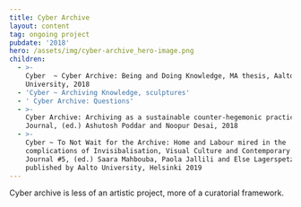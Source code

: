 ```yaml
---
title: Cyber Archive
layout: content
tag: ongoing project
pubdate: '2018'
hero: /assets/img/cyber-archive_hero-image.png
children:
  - >-
    Cyber  ~ Cyber Archive: Being and Doing Knowledge, MA thesis, Aalto
    University, 2018
  - 'Cyber ~ Archiving Knowledge, sculptures'
  - ' Cyber Archive: Questions'
  - >-
    Cyber Archive: Archiving as a sustainable counter-hegemonic practice, Hakara
    Journal, (ed.) Ashutosh Poddar and Noopur Desai, 2018
  - >-
    Cyber ~ To Not Wait for the Archive: Home and Labour mired in the
    complications of Invisibalisation, Visual Culture and Contemporary Art
    Journal #5, (ed.) Saara Mahbouba, Paola Jallili and Else Lagerspetz,
    published by Aalto University, Helsinki 2019
---
```

Cyber archive is less of an artistic project, more of a curatorial framework.
